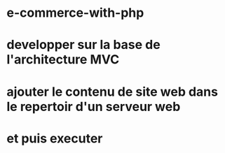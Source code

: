 # e-commerce-with-php
# developper sur la base de l'architecture MVC
# ajouter le contenu de site web dans le repertoir d'un serveur web
# et puis executer 
# 
